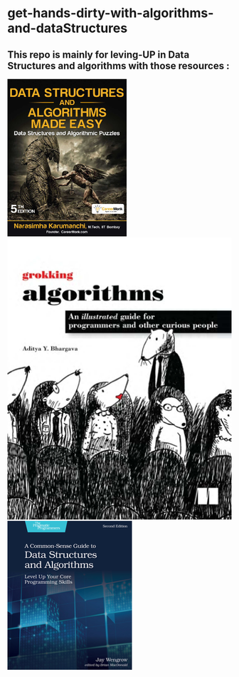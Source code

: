 # get-hands-dirty-with-algorithms-and-dataStructures

## This repo is mainly for leving-UP in Data Structures and algorithms with those resources : 
![Alt text](./assets/img/dsa_made_easy.png "Data Structures and Algorithms Made Easy Data Structures and Algorithmic Puzzles (Narasimha Karumanchi)")
![Alt text](./assets/img/grokking_algorithms.png "Grokking Algorithms An Illustrated Guide for Programmers and Other Curious People (Aditya Y. Bhargava)")
![Alt text](./assets/img/common_sense.png "A Common-Sense Guide to Data Structures and Algorithms Level Up Your Core Programming Skills (Jay Wengrow) ")